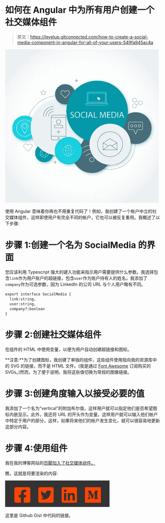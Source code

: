 # 如何在 Angular 中为所有用户创建一个社交媒体组件

> 原文：<https://levelup.gitconnected.com/how-to-create-a-social-media-component-in-angular-for-all-of-your-users-549fa945ac4a>

![](img/dce9fd14dcd0fe747d2a3f7d37c56b23.png)

使用 Angular 意味着你再也不用重复代码了！例如，我创建了一个帐户中立的社交媒体组件，这样即使用户有完全不同的帐户，它也可以被反复重用。我概述了以下步骤:

# 步骤 1:创建一个名为 SocialMedia 的界面

您应该利用 Typescript 强大的键入功能来指示用户需要提供什么参数。我选择包含`link`作为用户账户的超链接，包含`user`作为账户持有人的姓名。我添加了`company`作为可选参数，因为 LinkedIn 的公司 URL 与个人用户略有不同。

```
export interface SocialMedia {
  link:string,
  user:string,
  company?:boolean
}
```

# 步骤 2:创建社交媒体组件

在组件的 HTML 中使用变量，以便为用户自动创建超链接和图标。

**注意:**为了创建图标，我创建了单独的组件，这些组件使用指向我的资源库中的 SVG 的链接，而不是 HTML 文件。(我是通过 [Font Awesome](https://fontawesome.com/start) 订阅购买的 SVGs。)然而，为了便于说明，我将这些值切换为常规的图像链接。

# 步骤 3:创建角度输入以接受必要的值

我添加了一个名为“vertical”的附加布尔值，这样用户就可以指定他们是否希望图标内嵌显示。此外，我还将 URL 的开头作为变量，这样用户就可以输入他们帐户中特定于用户的部分，这样，如果将来他们的帐户发生变化，就可以很容易地更新这部分内容。

# 步骤 4:使用组件

我在我的博客网站的[页脚加入了社交媒体组件。](https://cloudengineering.studio/articles)

瞧，这就是将要渲染的内容:

![](img/90c7ea4f1491a7fc177099a0f6865dd2.png)

这里是 Github Gist 中代码的链接。
